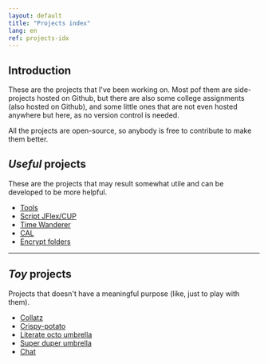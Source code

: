 ```yaml
---
layout: default
title: "Projects index"
lang: en
ref: projects-idx
---
```



## Introduction

These are the projects that I've been working on. Most pof them are side-projects hosted
on Github, but there are also some college assignments (also hosted on Github), and some
little ones that are not even hosted anywhere but here, as no version control is needed.

All the projects are open-source, so anybody is free to contribute to make them better.


## _Useful_ projects

These are the projects that may result somewhat utile and can be developed to be more
helpful.

  - [Tools](useful/tools.html)
  - [Script JFlex/CUP](useful/script-jflex-cup.html)
  - [Time Wanderer](useful/time-wanderer.html)
  - [CAL](useful/cal.html)
  - [Encrypt folders](useful/encrypt.html)

----

## _Toy_ projects

Projects that doesn't have a meaningful purpose (like, just to play with them).

  - [Collatz](toy/collatz.html)
  - [Crispy-potato](toy/crispy-potato.html)
  - [Literate octo umbrella](toy/literate-octo-umbrella.html)
  - [Super duper umbrella](toy/super-duper-umbrella.html)
  - [Chat](toy/chat.html)
